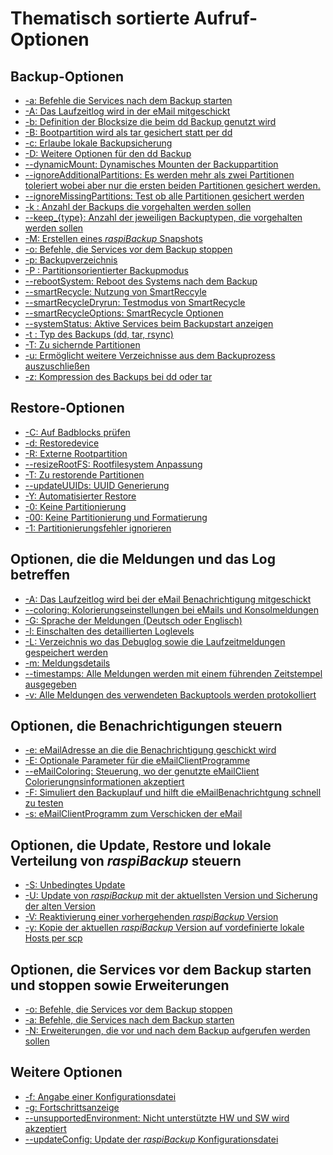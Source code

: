 # Thematisch sortierte Aufruf-Optionen

<a name="backup"></a>
## Backup-Optionen

  - [-a: Befehle die Services nach dem Backup starten](backup-options.md#parm_a)
  - [-A: Das Laufzeitlog wird in der eMail mitgeschickt](general-options.md#parm_A)
  - [-b: Definition der Blocksize die beim dd Backup genutzt wird](backup-options.md#parm_b)
  - [-B: Bootpartition wird als tar gesichert statt per dd](backup-options.md#parm_B)
  - [-c: Erlaube lokale Backupsicherung](backup-options.md#parm_c)
  - [-D: Weitere Optionen für den dd Backup](backup-options.md#parm_D)
  - [--dynamicMount: Dynamisches Mounten der Backuppartition](backup-options.md#parm_dynamicMount)
  - [--ignoreAdditionalPartitions: Es werden mehr als zwei Partitionen toleriert wobei aber nur die ersten beiden Partitionen gesichert werden.](backup-options.md#parm_ignoreAdditionalPartitions)
  - [--ignoreMissingPartitions: Test ob alle Partitionen gesichert werden](backup-options.md#parm_ignoreMissingPartitions)
  - [-k : Anzahl der Backups die vorgehalten werden sollen](backup-options.md#parm_k)
  - [--keep_{type}: Anzahl der jeweiligen Backuptypen, die vorgehalten werden sollen](backup-options.md#parm_keepType)
  - [-M: Erstellen eines *raspiBackup* Snapshots](backup-options.md#parm_M)
  - [-o: Befehle, die Services vor dem Backup stoppen](backup-options.md#parm_o)
  - [-p: Backupverzeichnis](backup-options.md#parm_p)
  - [-P : Partitionsorientierter Backupmodus](backup-options.md#parm_P)
  - [--rebootSystem: Reboot des Systems nach dem Backup](backup-options.md#parm_rebootSystem)
  - [--smartRecycle: Nutzung von SmartReccyle](backup-options.md#parm_smartRecycle)
  - [--smartRecycleDryrun: Testmodus von SmartRecycle](backup-options.md#parm_smartRecycleDryrun)
  - [--smartRecycleOptions: SmartRecycle Optionen](backup-options.md#parm_smartRecycleOptions)
  - [--systemStatus: Aktive Services beim Backupstart anzeigen](backup-options.md#parm_systemstatus)
  - [-t : Typ des Backups (dd, tar, rsync)](backup-options.md#parm_t)
  - [-T: Zu sichernde Partitionen](backup-options.md#parm_T)
  - [-u: Ermöglicht weitere Verzeichnisse aus dem Backuprozess auszuschließen](backup-options.md#parm_u)
  - [-z: Kompression des Backups bei dd oder tar](backup-options.md#parm_z)

<a name="restore"></a>
## Restore-Optionen

  - [-C: Auf Badblocks prüfen](restore-options.md#parm_C)
  - [-d: Restoredevice](restore-options.md#parm_d)
  - [-R: Externe Rootpartition](restore-options.md#parm_R)
  - [--resizeRootFS: Rootfilesystem Anpassung](restore-options.md#parm_resizeRootFS)
  - [-T: Zu restorende Partitionen](restore-options.md#parm_T)
  - [--updateUUIDs: UUID Generierung](restore-options.md#parm_resizeRootFS)
  - [-Y: Automatisierter Restore](restore-options.md#parm_Y)
  - [-0: Keine Partitionierung](restore-options.md#parm_0)
  - [-00: Keine Partitionierung und Formatierung](restore-options.md#parm_00)
  - [-1: Partitionierungsfehler ignorieren](restore-options.md#parm_1)
 
<a name="messages-and-log"></a>
## Optionen, die die Meldungen und das Log betreffen

  - [-A: Das Laufzeitlog wird bei der eMail Benachrichtigung mitgeschickt](general-options.md#parm_A)
  - [--coloring: Kolorierungseinstellungen bei eMails und Konsolmeldungen](general-options.md#parm_coloring)
  - [-G: Sprache der Meldungen (Deutsch oder Englisch)](general-options.md#parm_G)
  - [-l: Einschalten des detaillierten Loglevels](general-options.md#parm_l)
  - [-L: Verzeichnis wo das Debuglog sowie die Laufzeitmeldungen gespeichert werden](general-options.md#parm_L)
  - [-m: Meldungsdetails](general-options.md#parm_m)
  - [--timestamps: Alle Meldungen werden mit einem führenden Zeitstempel ausgegeben](general-options.md#parm_timestamps)
  - [-v: Alle Meldungen des verwendeten Backuptools werden protokolliert](backup-options.md#parm_v)

<a name="notifications"></a>
## Optionen, die Benachrichtigungen steuern

  - [-e: eMailAdresse an die die Benachrichtigung geschickt wird](general-options.md#parm_e)
  - [-E: Optionale Parameter für die eMailClientProgramme](general-options.md#parm_E)
  - [--eMailColoring: Steuerung, wo der genutzte eMailClient Colorierungnsinformationen akzeptiert](general-options.md#parm_eMailColoring)
  - [-F: Simuliert den Backuplauf und hilft die eMailBenachrichtgung schnell zu testen](backup-options.md#parm_F)
  - [-s: eMailClientProgramm zum Verschicken der eMail](general-options.md#parm_s)

<a name="maintenance"></a>
## Optionen, die Update, Restore und lokale Verteilung von *raspiBackup* steuern

  - [-S: Unbedingtes Update](general-options.md#parm_S)
  - [-U: Update von *raspiBackup* mit der aktuellsten Version und Sicherung der alten Version](general-options.md#parm_U)
  - [-V: Reaktivierung einer vorhergehenden *raspiBackup* Version](general-options.md#parm_V)
  - [-y: Kopie der aktuellen *raspiBackup* Version auf vordefinierte lokale Hosts per scp](general-options.md#parm_y)

<a name="start-stop-extensions"></a>
## Optionen, die Services vor dem Backup starten und stoppen sowie Erweiterungen

  - [-o: Befehle, die Services vor dem Backup stoppen](backup-options.md#parm_o)
  - [-a: Befehle, die Services nach dem Backup starten](backup-options.md#parm_a)
  - [-N: Erweiterungen, die vor und nach dem Backup aufgerufen werden sollen](backup-options.md#parm_N)

<a name="miscellaneous"></a>
## Weitere Optionen

  - [-f: Angabe einer Konfigurationsdatei](general-options.md#parm_f)
  - [-g: Fortschrittsanzeige](general-options.md#parm_g)
  - [--unsupportedEnvironment: Nicht unterstützte HW und SW wird akzeptiert](general-options.md#parm_unsupportedEnvironment)
  - [--updateConfig: Update der *raspiBackup* Konfigurationsdatei](general-options.md#parm_updateConfig)

[.status]: translated
[.source]: https://www.linux-tips-and-tricks.de/de/aufruf-und-optionen
[.source]: https://www.linux-tips-and-tricks.de/en/invocation-and-options
